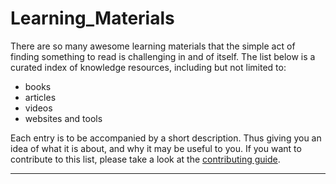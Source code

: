 # Learning_Materials

There are so many awesome learning materials that the simple act of finding something
to read is challenging in and of itself. The list below is a curated index of knowledge resources,
including but not limited to:

- books
- articles
- videos
- websites and tools

Each entry is to be accompanied by a short description. Thus giving you an idea of what it is about, and why it may be useful to you.
If you want to contribute to this list, please take a look at the [contributing guide](https://github.com/sddevelopment-be/penguin-pragmatic-patterns/blob/5840ce70dc4d5f1663cbcff5ef895df1a0b85aff/CONTRIBUTING.md).

---

